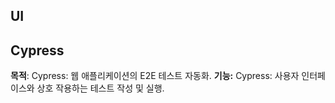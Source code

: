 ## UI

## Cypress
**목적**: Cypress: 웹 애플리케이션의 E2E 테스트 자동화.
**기능:** Cypress: 사용자 인터페이스와 상호 작용하는 테스트 작성 및 실행.

